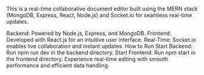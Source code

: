 This is a real-time collaborative document editor built using the MERN stack (MongoDB, Express, React, Node.js) and Socket.io for seamless real-time updates.

Backend: Powered by Node.js, Express, and MongoDB.
Frontend: Developed with React.js for an intuitive user interface.
Real-Time: Socket.io enables live collaboration and instant updates.
How to Run
Start Backend: Run npm run dev in the backend directory.
Start Frontend: Run npm start in the frontend directory.
Experience real-time editing with smooth performance and efficient data handling.
